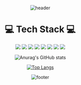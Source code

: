 <div align="center">
  
![header](https://capsule-render.vercel.app/api?type=waving&&color=gradient&height=100&section=header&fontSize=90)

  
# 💻 Tech Stack 💻 # 

<img src="https://img.shields.io/badge/Python-3766AB?style=flat-square&logo=Python&logoColor=white"/></a> <img src="https://img.shields.io/badge/C-A8B9CC?style=flat-square&logo=C&logoColor=white"/> <img src="https://img.shields.io/badge/C Sharp-239120?style=flat-square&logo=C Sharp&logoColor=white"/> <img src="https://img.shields.io/badge/Java-007396?style=flat-square&logo=Java&logoColor=white"/></a> <img src="https://img.shields.io/badge/HTML-E34F26?style=flat-square&logo=HTML5&logoColor=white"/> <img src="https://img.shields.io/badge/CSS-1572B6?style=flat-square&logo=CSS3&logoColor=white"/> <img src="https://img.shields.io/badge/JavaScript-F7DF1E?style=flat-square&logo=JavaScript&logoColor=white"/></a> <img src="https://img.shields.io/badge/OracleDB-orange?style=flat-square&logo=Oracle&logoColor=white"/>


![Anurag's GitHub stats](https://github-readme-stats.vercel.app/api?username=Seulgi98&show_icons=true&theme=dracula)

[![Top Langs](https://github-readme-stats.vercel.app/api/top-langs/?username=Seulgi98&theme=dracula)](https://github.com/anuraghazra/github-readme-stats)

![footer](https://capsule-render.vercel.app/api?type=waving&&color=gradient&height=100&section=footer&fontSize=90)

</div>
